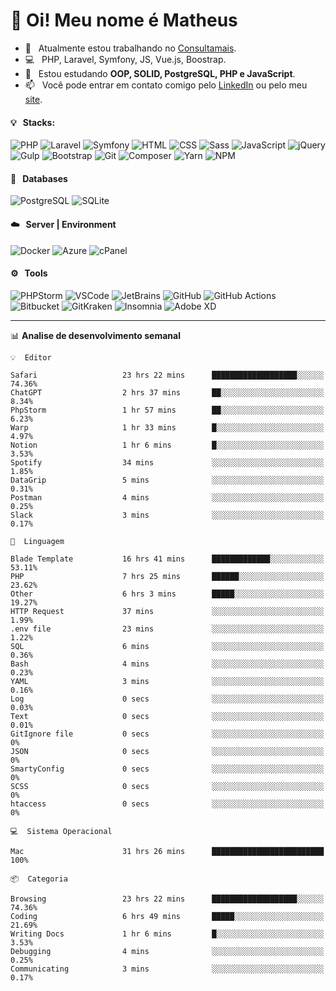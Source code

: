 # 👋 Oi! Meu nome é Matheus

- 🔭 &nbsp; Atualmente estou trabalhando no [Consultamais](https://consultamais.com.br/).
- 💻 &nbsp; PHP, Laravel, Symfony, JS, Vue.js, Boostrap.
- 🌱 &nbsp; Estou estudando **OOP, SOLID, PostgreSQL, PHP e JavaScript**.
- 📫 &nbsp; Você pode entrar em contato comigo pelo [LinkedIn](https://www.linkedin.com/in/matheuscamargoxavier/) ou pelo meu [site](https://matheuscamargo.co).

#### 💡 &nbsp; Stacks:
![PHP](https://img.shields.io/badge/-PHP-777BB4?&logo=php&logoColor=FFFFFF)
![Laravel](https://img.shields.io/badge/-Laravel-FF2D20?&logo=laravel&logoColor=FFFFFF)
![Symfony](https://img.shields.io/badge/-Symfony-000000?&logo=symfony&logoColor=FFFFFF)
![HTML](https://img.shields.io/badge/-HTML-E34F26?&logo=html5&logoColor=FFFFFF)
![CSS](https://img.shields.io/badge/-CSS-1572B6?&logo=css3&logoColor=FFFFFF)
![Sass](https://img.shields.io/badge/-Sass-CC6699?&logo=sass&logoColor=FFFFFF)
![JavaScript](https://img.shields.io/badge/-JavaScript-F7DF1E?&logo=javascript&logoColor=FFFFFF)
![jQuery](https://img.shields.io/badge/-jQuery-0769AD?&logo=jquery&logoColor=FFFFFF)
![Gulp](https://img.shields.io/badge/-Gulp-CF4647?&logo=gulp&logoColor=FFFFFF)
![Bootstrap](https://img.shields.io/badge/-Bootstrap-7952B3?&logo=bootstrap&logoColor=FFFFFF)
![Git](https://img.shields.io/badge/-Git-F05032?&logo=git&logoColor=FFFFFF)
![Composer](https://img.shields.io/badge/-Composer-885630?&logo=composer&logoColor=FFFFFF)
![Yarn](https://img.shields.io/badge/-Yarn-2C8EBB?&logo=yarn&logoColor=FFFFFF)
![NPM](https://img.shields.io/badge/-npm-CB3837?&logo=npm&logoColor=FFFFFF)

#### 💾 &nbsp; Databases
![PostgreSQL](https://img.shields.io/badge/-PostgreSQL-336791?&logo=PostgreSQL&logoColor=FFFFFF)
![SQLite](https://img.shields.io/badge/-SQLite-003B57?&logo=SQLite&logoColor=FFFFFF)

#### ☁️ &nbsp; Server | Environment
![Docker](https://img.shields.io/badge/-Docker-2496ED?&logo=docker&logoColor=FFFFFF)
![Azure](https://img.shields.io/badge/-Azure-0089D6?&logo=microsoft%20azure&logoColor=FFFFFF)
![cPanel](https://img.shields.io/badge/-cPanel-FF6C2C?&logo=cpanel&logoColor=FFFFFF)

#### ⚙️ &nbsp; Tools
![PHPStorm](https://img.shields.io/badge/-PHPStorm-000000?&logo=PHPStorm&logoColor=FFFFFF)
![VSCode](https://img.shields.io/badge/-VSCode-007ACC?&logo=Visual%20Studio%20Code&logoColor=FFFFFF) 
![JetBrains](https://img.shields.io/badge/-JetBrains-000000?&logo=jetbrains&logoColor=FFFFFF) 
![GitHub](https://img.shields.io/badge/-GitHub-181717?&logo=github&logoColor=FFFFFF) 
![GitHub Actions](https://img.shields.io/badge/-GitHub%20Actions-181717?&logo=GitHub%20Actions&logoColor=FFFFFF) 
![Bitbucket](https://img.shields.io/badge/-Bitbucket-0052CC?&logo=bitbucket&logoColor=FFFFFF)
![GitKraken](https://img.shields.io/badge/-GitKraken-179287?&logo=GitKraken&logoColor=FFFFFF)
![Insomnia](https://img.shields.io/badge/-Insomnia-5849BE?&logo=Insomnia&logoColor=FFFFFF)
![Adobe XD](https://img.shields.io/badge/-Adobe%20XD-FF61F6?&logo=adobe%20xd&logoColor=FFFFFF) 
_______

📊  **Analise de desenvolvimento semanal**
```text
💡  Editor

Safari                   23 hrs 22 mins      ███████████████████░░░░░░     74.36%
ChatGPT                  2 hrs 37 mins       ██░░░░░░░░░░░░░░░░░░░░░░░      8.34%
PhpStorm                 1 hr 57 mins        ██░░░░░░░░░░░░░░░░░░░░░░░      6.23%
Warp                     1 hr 33 mins        █░░░░░░░░░░░░░░░░░░░░░░░░      4.97%
Notion                   1 hr 6 mins         █░░░░░░░░░░░░░░░░░░░░░░░░      3.53%
Spotify                  34 mins             ░░░░░░░░░░░░░░░░░░░░░░░░░      1.85%
DataGrip                 5 mins              ░░░░░░░░░░░░░░░░░░░░░░░░░      0.31%
Postman                  4 mins              ░░░░░░░░░░░░░░░░░░░░░░░░░      0.25%
Slack                    3 mins              ░░░░░░░░░░░░░░░░░░░░░░░░░      0.17%
```
```text
💬  Linguagem

Blade Template           16 hrs 41 mins      █████████████░░░░░░░░░░░░     53.11%
PHP                      7 hrs 25 mins       ██████░░░░░░░░░░░░░░░░░░░     23.62%
Other                    6 hrs 3 mins        █████░░░░░░░░░░░░░░░░░░░░     19.27%
HTTP Request             37 mins             ░░░░░░░░░░░░░░░░░░░░░░░░░      1.99%
.env file                23 mins             ░░░░░░░░░░░░░░░░░░░░░░░░░      1.22%
SQL                      6 mins              ░░░░░░░░░░░░░░░░░░░░░░░░░      0.36%
Bash                     4 mins              ░░░░░░░░░░░░░░░░░░░░░░░░░      0.23%
YAML                     3 mins              ░░░░░░░░░░░░░░░░░░░░░░░░░      0.16%
Log                      0 secs              ░░░░░░░░░░░░░░░░░░░░░░░░░      0.03%
Text                     0 secs              ░░░░░░░░░░░░░░░░░░░░░░░░░      0.01%
GitIgnore file           0 secs              ░░░░░░░░░░░░░░░░░░░░░░░░░         0%
JSON                     0 secs              ░░░░░░░░░░░░░░░░░░░░░░░░░         0%
SmartyConfig             0 secs              ░░░░░░░░░░░░░░░░░░░░░░░░░         0%
SCSS                     0 secs              ░░░░░░░░░░░░░░░░░░░░░░░░░         0%
htaccess                 0 secs              ░░░░░░░░░░░░░░░░░░░░░░░░░         0%
```
```text
💻  Sistema Operacional

Mac                      31 hrs 26 mins      █████████████████████████       100%
```
```text
📦  Categoria

Browsing                 23 hrs 22 mins      ███████████████████░░░░░░     74.36%
Coding                   6 hrs 49 mins       █████░░░░░░░░░░░░░░░░░░░░     21.69%
Writing Docs             1 hr 6 mins         █░░░░░░░░░░░░░░░░░░░░░░░░      3.53%
Debugging                4 mins              ░░░░░░░░░░░░░░░░░░░░░░░░░      0.25%
Communicating            3 mins              ░░░░░░░░░░░░░░░░░░░░░░░░░      0.17%
```

